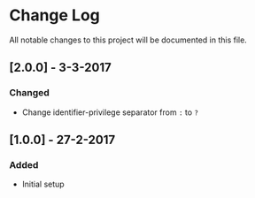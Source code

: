 # Change Log
All notable changes to this project will be documented in this file.

## [2.0.0] - 3-3-2017
### Changed
- Change identifier-privilege separator from `:` to `?`

## [1.0.0] - 27-2-2017
### Added
- Initial setup

